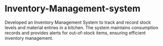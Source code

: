 # Inventory-Management-system
Developed an Inventory Management System to track and record stock levels and material entries in a kitchen. The system maintains consumption records and provides alerts for out-of-stock items, ensuring efficient inventory management.
